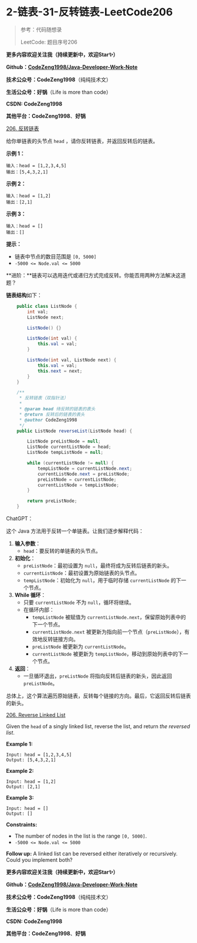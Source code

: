 # 2-链表-31-反转链表-LeetCode206

> 参考：代码随想录
>
> LeetCode: 题目序号206



**更多内容欢迎关注我（持续更新中，欢迎Star✨）**

**Github：[CodeZeng1998/Java-Developer-Work-Note](https://github.com/CodeZeng1998/Java-Developer-Work-Note)**

**技术公众号：CodeZeng1998**（纯纯技术文）

**生活公众号：好锅**（Life is more than code）

**CSDN: CodeZeng1998**

**其他平台：CodeZeng1998**、**好锅**





[206. 反转链表](https://leetcode.cn/problems/reverse-linked-list/)

给你单链表的头节点 `head` ，请你反转链表，并返回反转后的链表。

 

**示例 1：**

```
输入：head = [1,2,3,4,5]
输出：[5,4,3,2,1]
```

**示例 2：**

```
输入：head = [1,2]
输出：[2,1]
```

**示例 3：**

```
输入：head = []
输出：[]
```

 

**提示：**

- 链表中节点的数目范围是 `[0, 5000]`
- `-5000 <= Node.val <= 5000`

 

**进阶：**链表可以选用迭代或递归方式完成反转。你能否用两种方法解决这道题？



**链表结构**如下：

```java
    public class ListNode {
        int val;
        ListNode next;

        ListNode() {}

        ListNode(int val) {
            this.val = val;
        }

        ListNode(int val, ListNode next) {
            this.val = val;
            this.next = next;
        }
    }
```



```java
    /**
     * 反转链表（双指针法）
     *
     * @param head 待反转的链表的表头
     * @return 反转后的链表的表头
     * @author CodeZeng1998
     */
    public ListNode reverseList(ListNode head) {

        ListNode preListNode = null;
        ListNode currentListNode = head;
        ListNode tempListNode = null;

        while (currentListNode != null) {
            tempListNode = currentListNode.next;
            currentListNode.next = preListNode;
            preListNode = currentListNode;
            currentListNode = tempListNode;
        }

        return preListNode;
    }
```

ChatGPT：

这个 Java 方法用于反转一个单链表。让我们逐步解释代码：

1. **输入参数**：
   - `head`：要反转的单链表的头节点。
2. **初始化**：
   - `preListNode`：最初设置为 `null`，最终将成为反转后链表的新头。
   - `currentListNode`：最初设置为原始链表的头节点。
   - `tempListNode`：初始化为 `null`，用于临时存储 `currentListNode` 的下一个节点。
3. **While 循环**：
   - 只要 `currentListNode` 不为 `null`，循环将继续。
   - 在循环内部：
     - `tempListNode` 被赋值为 `currentListNode.next`，保留原始列表中的下一个节点。
     - `currentListNode.next` 被更新为指向前一个节点（`preListNode`），有效地反转链接方向。
     - `preListNode` 被更新为 `currentListNode`。
     - `currentListNode` 被更新为 `tempListNode`，移动到原始列表中的下一个节点。
4. **返回**：
   - 一旦循环退出，`preListNode` 将指向反转后链表的新头，因此返回 `preListNode`。

总体上，这个算法遍历原始链表，反转每个链接的方向。最后，它返回反转后链表的新头。





[206. Reverse Linked List](https://leetcode.cn/problems/reverse-linked-list/)

Given the `head` of a singly linked list, reverse the list, and return *the reversed list*.

 

**Example 1:**

```
Input: head = [1,2,3,4,5]
Output: [5,4,3,2,1]
```

**Example 2:**

```
Input: head = [1,2]
Output: [2,1]
```

**Example 3:**

```
Input: head = []
Output: []
```

 

**Constraints:**

- The number of nodes in the list is the range `[0, 5000]`.
- `-5000 <= Node.val <= 5000`

 

**Follow up:** A linked list can be reversed either iteratively or recursively. Could you implement both?





**更多内容欢迎关注我（持续更新中，欢迎Star✨）**

**Github：[CodeZeng1998/Java-Developer-Work-Note](https://github.com/CodeZeng1998/Java-Developer-Work-Note)**

**技术公众号：CodeZeng1998**（纯纯技术文）

**生活公众号：好锅**（Life is more than code）

**CSDN: CodeZeng1998**

**其他平台：CodeZeng1998**、**好锅**
